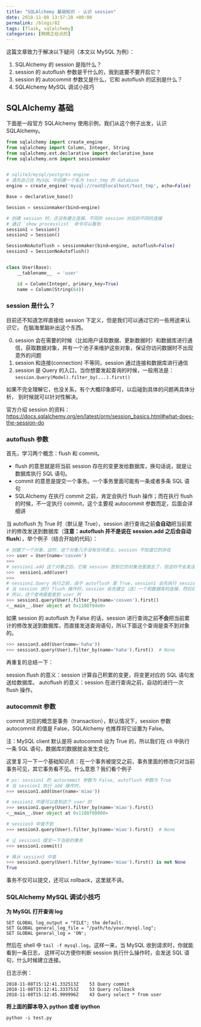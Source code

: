 ```yaml
---
title: "SQLAlchemy 基础知识 - 认识 session"
date: 2018-11-08 13:57:28 +00:00
permalink: /blogs/82
tags: [flask, sqlalchemy]
categories: [稍微正经点的]
---
```

这篇文章致力于解决以下疑问（本文以 MySQL 为例）：

1. SQLAlchemy 的 session 是指什么？
2. session 的 autoflush 参数是干什么的，我到底要不要开启它？
3. session 的 autocommit 参数又是什么，它和 autoflush 的区别是什么？
5. SQLAlchemy MySQL 调试小技巧

## SQLAlchemy 基础
下面是一段官方 SQLAlchemy 使用示例，我们从这个例子出发，认识 SQLAlchemy。

```python
from sqlalchemy import create_engine
from sqlalchemy import Column, Integer, String
from sqlalchemy.ext.declarative import declarative_base
from sqlalchemy.orm import sessionmaker


# sqlite3/mysql/postgres engine
# 请先自己在 MySQL 中创建一个名为 test_tmp 的 database
engine = create_engine('mysql://root@localhost/test_tmp', echo=False)

Base = declarative_base()

Session = sessionmaker(bind=engine)

# 创建 session 时，还没有建立连接，不同的 session 对应的不同的连接
# 通过 `show processlist` 命令可以看到
session1 = Session()
session2 = Session()

SessionNoAutoflush = sessionmaker(bind=engine, autoflush=False)
session3 = SessionNoAutoflush()


class User(Base):
    __tablename__  = 'user'

    id = Column(Integer, primary_key=True)
    name = Column(String(64))
```

### session 是什么？

目前还不知道怎样直接给 session 下定义，但是我们可以通过它的一些用途来认识它，
在脑海里脑补出这个东西。

0. session 会在需要的时候（比如用户读取数据、更新数据时）和数据库进行通信，获取数据对象，并有一个池子来维护这些对象，保证你访问数据时不出现意外的问题
1. session 和连接(connection) 不等同，session 通过连接和数据库进行通信
2. session 是 Query 的入口，当你想要发起查询的时候，一般用法是：`session.Query(Model).filter_by(...).first()`

如果不完全理解它，也没关系，有个大概印象即可，以后碰到具体的问题再具体分析，
到时候就可以针对性解决。

官方介绍 session 的资料：https://docs.sqlalchemy.org/en/latest/orm/session_basics.html#what-does-the-session-do

### autoflush 参数

首先，学习两个概念：flush 和 commit。

- flush 的意思就是将当前 session 存在的变更发给数据库，换句话说，就是让数据库执行 SQL 语句。
- commit 的意思是提交一个事务。一个事务里面可能有一条或者多条 SQL 语句
- SQLAlchemy 在执行 commit 之前，肯定会执行 flush 操作；而在执行 flush 的时候，不一定执行 commit，这个主要视 autocommit 参数而定，后面会详细讲

当 autoflush 为 True 时（默认是 True），session 进行查询之前**会自动**把当前累计的修改发送到数据库（**注意：autoflush 并不是说在 session.add 之后会自动 flush**），举个例子（结合开始的代码）：

```python
# 创建了一个对象，这时，这个对象几乎没有任何意义，session 不知道它的存在
>>> user = User(name='cosven')
>>>
# session1.add 这个对象之后，它被 session 放到它的对象池里面去了，但这时不会发送任何 SQL 语句给数据库，数据库目前仍然不知道它的存在
>>>  session1.add(user)
>>>
# session1.Query 执行之前，由于 autoflush 是 True，session1 会先执行 session1.flush()，然后再发送查询语句
# 当 session 进行 flush 操作时，session 会先建立（选）一个和数据库的连接，然后将创建 user 的 SQL 语句发送给数据库
# 所以，这个查询是能查到 user 的
>>> session1.query(User).filter_by(name='cosven').first()
<__main__.User object at 0x1108f04e0>
```

如果 session 的 autoflush 为 False 的话，session 进行查询之前**不会**把当前累计的修改发送到数据库，而直接发送查询语句，所以下面这个查询是查不到对象的。

```python
>>> session3.add(User(name='haha'))
>>> session3.query(User).filter_by(name='haha').first()  # None
```

再重复的总结一下：

session.flush 的意义：session 计算自己积累的变更，将变更对应的 SQL 语句发送给数据库。
autoflush 的意义：session 在进行查询之前，自动的进行一次 flush 操作。

### autocommit 参数

commit 对应的概念是事务（transaction），默认情况下，session 参数 autocommit 的值是 False，SQLAlchemy 也推荐将它设置为 False。

注：MySQL client 默认是将 autocommit 设为 True 的，所以我们在 cli 中执行一条 SQL 语句，数据库的数据就会发生变化

这里复习一下一个基础知识点：在一个事务被提交之前，事务里面的修改只对当前事务可见，其它事务看不见。什么意思？我们看个例子

```python
# ps: session1 的 autocommit 参数为 False, autoflush 参数为 True
# 当 session1 执行 add 操作时，
>>> session1.add(User(name='miao'))

# session1 中是可以查到这个 user 的
>>> session1.query(User).filter_by(name='miao').first()
<__main__.User object at 0x1108f00000>

# session3 中查不到
>>> session3.query(User).filter_by(name='miao').first()  # None

# 让 session1 提交一下当前的事务
>>> session1.commit()

# 再从 session3 中查
>>> session3.query(User).filter_by(name='miao').first() is not None
True
```

事务不仅可以提交，还可以 rollback，这里就不讲。

### SQLAlchemy MySQL 调试小技巧
**为 MySQL 打开查询 log**

```
SET GLOBAL log_output = "FILE"; the default.
SET GLOBAL general_log_file = "/path/to/your/mysql.log";
SET GLOBAL general_log = 'ON';
```
然后在 shell 中 `tail -f mysql.log`，这样一来，当 MySQL 收到请求时，你就能看到一条日志，
这样可以方便你判断 session 执行什么操作时，会发送 SQL 语句，什么时候建立连接。

日志示例：
```
2018-11-08T15:12:41.332513Z	   53 Query	commit
2018-11-08T15:12:41.333753Z	   53 Query	rollback
2018-11-08T15:12:45.999996Z	   43 Query	select * from user
```

**将上面的脚本导入 python 或者 ipython**

`python -i test.py`
